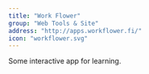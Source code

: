 ```yaml
---
title: "Work Flower"
group: "Web Tools & Site"
address: "http://apps.workflower.fi/"
icon: "workflower.svg"
---
```


Some interactive app for learning.
